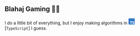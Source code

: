 ## Blahaj Gaming 🦖🦈

I do a little bit of everything, but I enjoy making algorithms in <img src="/assets/typescript.svg" width="20" height="20" alt="TypeScript"> [`TypeScript`] I guess.

<!-- End of about me-->
